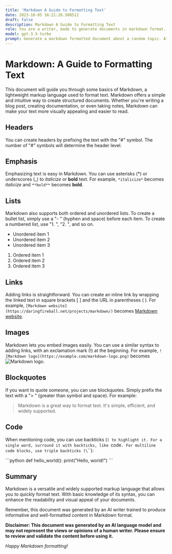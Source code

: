 ```yaml
---
title: 'Markdown A Guide to Formatting Text'
date: 2023-10-05 16:21:26.508512
draft: false
description: Markdown A Guide to Formatting Text
role: You are a writer, made to generate documents in markdown format. It is very important that all of the documents you generate are in valid markdown format.
model: gpt-3.5-turbo
prompt: Generate a markdown formatted document about a random topic. At the bottom, include a disclaimer explaining that the document was generated by you. The first line of the document should be the title. Make sure that the entire document is in proper markdown format, using a mix of various tags to make the document visually appealing.
---
```


# Markdown: A Guide to Formatting Text

This document will guide you through some basics of Markdown, a lightweight markup language used to format text. Markdown offers a simple and intuitive way to create structured documents. Whether you're writing a blog post, creating documentation, or even taking notes, Markdown can make your text more visually appealing and easier to read.

## Headers

You can create headers by prefixing the text with the "#" symbol. The number of "#" symbols will determine the header level.

## Emphasis

Emphasizing text is easy in Markdown. You can use asterisks (*) or underscores (_) to *italicize* or **bold** text. For example, `*italicize*` becomes *italicize* and `**bold**` becomes **bold**.

## Lists

Markdown also supports both ordered and unordered lists. To create a bullet list, simply use a "- " (hyphen and space) before each item. To create a numbered list, use "1. ", "2. ", and so on.

- Unordered item 1
- Unordered item 2
- Unordered item 3

1. Ordered item 1
2. Ordered item 2
3. Ordered item 3

## Links

Adding links is straightforward. You can create an inline link by wrapping the linked text in square brackets [ ] and the URL in parentheses ( ). For example, `[Markdown website](https://daringfireball.net/projects/markdown/)` becomes [Markdown website](https://daringfireball.net/projects/markdown/).

## Images

Markdown lets you embed images easily. You can use a similar syntax to adding links, with an exclamation mark (!) at the beginning. For example, `![Markdown logo](https://example.com/markdown-logo.png)` becomes ![Markdown logo](https://example.com/markdown-logo.png).

## Blockquotes

If you want to quote someone, you can use blockquotes. Simply prefix the text with a "> " (greater than symbol and space). For example:

> Markdown is a great way to format text. It's simple, efficient, and widely supported.

## Code

When mentioning code, you can use backticks (`) to highlight it. For a single word, surround it with backticks, like `code`. For multiline code blocks, use triple backticks (\`\`\`):

\`\`\`python
def hello_world():
    print("Hello, world!")
\`\`\`

## Summary

Markdown is a versatile and widely supported markup language that allows you to quickly format text. With basic knowledge of its syntax, you can enhance the readability and visual appeal of your documents.

Remember, this document was generated by an AI writer trained to produce informative and well-formatted content in Markdown format.

**Disclaimer: This document was generated by an AI language model and may not represent the views or opinions of a human writer. Please ensure to review and validate the content before using it.**

*Happy Markdown formatting!*